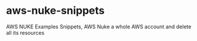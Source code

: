 # aws-nuke-snippets
AWS NUKE Examples Snippets,   AWS Nuke a whole AWS account and delete all its resources
